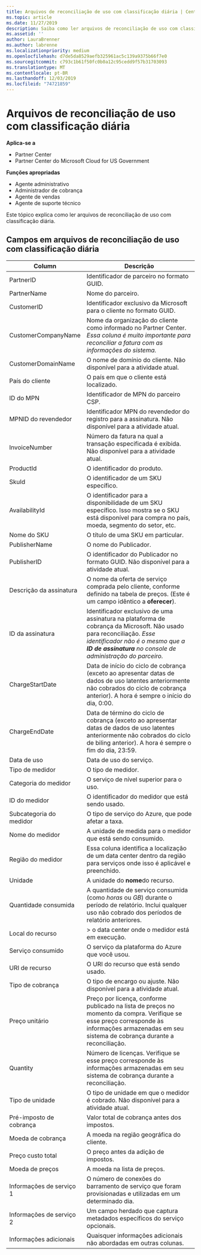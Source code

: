 ```yaml
---
title: Arquivos de reconciliação de uso com classificação diária | Centro de parceiros
ms.topic: article
ms.date: 11/27/2019
description: Saiba como ler arquivos de reconciliação de uso com classificação diária no Partner Center.
ms.assetid: ''
author: LauraBrenner
ms.author: labrenne
ms.localizationpriority: medium
ms.openlocfilehash: d7de5da8529aefb325961ac5c139a9375b66f7e0
ms.sourcegitcommit: c793c1b61f50fc0b0a12c95cedd9f57b31703093
ms.translationtype: MT
ms.contentlocale: pt-BR
ms.lasthandoff: 12/03/2019
ms.locfileid: "74721859"
---
```

# <a name="daily-rated-usage-reconciliation-files"></a>Arquivos de reconciliação de uso com classificação diária

**Aplica-se a**

- Partner Center
- Partner Center do Microsoft Cloud for US Government

**Funções apropriadas**

- Agente administrativo
- Administrador de cobrança
- Agente de vendas
- Agente de suporte técnico

Este tópico explica como ler arquivos de reconciliação de uso com classificação diária.

## <a name="fields-in-daily-rated-usage-reconciliation-files"></a>Campos em arquivos de reconciliação de uso com classificação diária

| Column | Descrição |
| ------ | ----------- |
| PartnerID | Identificador de parceiro no formato GUID. |
| PartnerName | Nome do parceiro. |
| CustomerID | Identificador exclusivo da Microsoft para o cliente no formato GUID. |
| CustomerCompanyName | Nome da organização do cliente como informado no Partner Center. *Essa coluna é muito importante para reconciliar a fatura com as informações do sistema.* |
| CustomerDomainName | O nome de domínio do cliente. Não disponível para a atividade atual. |
| País do cliente | O país em que o cliente está localizado. |
| ID do MPN | Identificador de MPN do parceiro CSP. |
| MPNID do revendedor | Identificador MPN do revendedor do registro para a assinatura. Não disponível para a atividade atual. |
| InvoiceNumber | Número da fatura na qual a transação especificada é exibida. Não disponível para a atividade atual. |
| ProductId | O identificador do produto. |
| SkuId | O identificador de um SKU específico. |
| AvailabilityId | O identificador para a disponibilidade de um SKU específico. Isso mostra se o SKU está disponível para compra no país, moeda, segmento do setor, etc. |
| Nome do SKU | O título de uma SKU em particular. |
| PublisherName | O nome do Publicador. |
| PublisherID | O identificador do Publicador no formato GUID. Não disponível para a atividade atual. |
| Descrição da assinatura | O nome da oferta de serviço comprada pelo cliente, conforme definido na tabela de preços. (Este é um campo idêntico a **oferecer**). |
| ID da assinatura | Identificador exclusivo de uma assinatura na plataforma de cobrança da Microsoft. Não usado para reconciliação. *Esse identificador não é o mesmo que a **ID de assinatura** no console de administração do parceiro.* |
| ChargeStartDate | Data de início do ciclo de cobrança (exceto ao apresentar datas de dados de uso latentes anteriormente não cobrados do ciclo de cobrança anterior). A hora é sempre o início do dia, 0:00. |
| ChargeEndDate | Data de término do ciclo de cobrança (exceto ao apresentar datas de dados de uso latentes anteriormente não cobrados do ciclo de biling anterior). A hora é sempre o fim do dia, 23:59. |
| Data de uso | Data de uso do serviço. |
| Tipo de medidor | O tipo de medidor. |
| Categoria do medidor | O serviço de nível superior para o uso. |
| ID do medidor | O identificador do medidor que está sendo usado. |
| Subcategoria do medidor | O tipo de serviço do Azure, que pode afetar a taxa. |
| Nome do medidor | A unidade de medida para o medidor que está sendo consumido. |
| Região do medidor | Essa coluna identifica a localização de um data center dentro da região para serviços onde isso é aplicável e preenchido. |
| Unidade | A unidade do **nome**do recurso. |
| Quantidade consumida | A quantidade de serviço consumida (como *horas* ou *GB*) durante o período de relatório. Inclui qualquer uso não cobrado dos períodos de relatório anteriores. |
| Local do recurso | > o data center onde o medidor está em execução. |
| Serviço consumido | O serviço da plataforma do Azure que você usou. |
| URI de recurso | O URI do recurso que está sendo usado. |
| Tipo de cobrança | O tipo de encargo ou ajuste. Não disponível para a atividade atual. |
| Preço unitário | Preço por licença, conforme publicado na lista de preços no momento da compra. Verifique se esse preço corresponde às informações armazenadas em seu sistema de cobrança durante a reconciliação. |
| Quantity | Número de licenças. Verifique se esse preço corresponde às informações armazenadas em seu sistema de cobrança durante a reconciliação. |
| Tipo de unidade | O tipo de unidade em que o medidor é cobrado. Não disponível para a atividade atual. |
| Pré-imposto de cobrança | Valor total de cobrança antes dos impostos. |
| Moeda de cobrança | A moeda na região geográfica do cliente. |
| Preço custo total | O preço antes da adição de impostos. |
| Moeda de preços | A moeda na lista de preços. |
| Informações de serviço 1 | O número de conexões do barramento de serviço que foram provisionadas e utilizadas em um determinado dia. |
| Informações de serviço 2 | Um campo herdado que captura metadados específicos do serviço opcionais. |
| Informações adicionais | Quaisquer informações adicionais não abordadas em outras colunas. |
